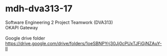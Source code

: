 # mdh-dva313-17
Software Engineering 2 Project Teamwork (DVA313) </br>
OKAPI Gateway
</br></br>
Google drive folder</br>
https://drive.google.com/drive/folders/1oeSBNPYrj30Jj0cPUxTJFiGjNZAuY-II
